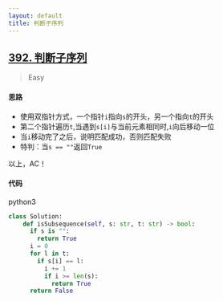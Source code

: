 ```yaml
---
layout: default
title: 判断子序列
---
```


## [392\. 判断子序列](https://leetcode-cn.com/problems/is-subsequence/)

> Easy

#### 思路

* 使用双指针方式，一个指针`i`指向`s`的开头，另一个指向`t`的开头
* 第二个指针遍历`t`,当遇到`s[i]`与当前元素相同时,`i`向后移动一位
* 当`i`移动完了之后，说明匹配成功，否则匹配失败
* 特判：当`s == ""`返回`True`

以上，AC！

#### 代码
python3
```python
class Solution:
    def isSubsequence(self, s: str, t: str) -> bool:
      if s is "":
        return True
      i = 0
      for l in t:
        if s[i] == l:
          i += 1
          if i >= len(s):
            return True
      return False
```